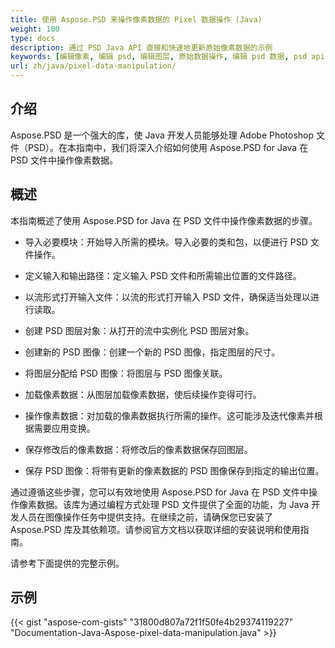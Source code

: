 ```yaml
---
title: 使用 Aspose.PSD 来操作像素数据的 Pixel 数据操作 (Java)
weight: 100
type: docs
description: 通过 PSD Java API 直接和快速地更新原始像素数据的示例
keywords: [编辑像素, 编辑 psd, 编辑图层, 原始数据操作, 编辑 psd 数据, psd api, java, 代码示例]
url: zh/java/pixel-data-manipulation/
---
```


## **介绍**
Aspose.PSD 是一个强大的库，使 Java 开发人员能够处理 Adobe Photoshop 文件（PSD）。在本指南中，我们将深入介绍如何使用 Aspose.PSD for Java 在 PSD 文件中操作像素数据。

## **概述**
本指南概述了使用 Aspose.PSD for Java 在 PSD 文件中操作像素数据的步骤。

- 导入必要模块：开始导入所需的模块。导入必要的类和包，以便进行 PSD 文件操作。

- 定义输入和输出路径：定义输入 PSD 文件和所需输出位置的文件路径。

- 以流形式打开输入文件：以流的形式打开输入 PSD 文件，确保适当处理以进行读取。

- 创建 PSD 图层对象：从打开的流中实例化 PSD 图层对象。

- 创建新的 PSD 图像：创建一个新的 PSD 图像，指定图层的尺寸。

- 将图层分配给 PSD 图像：将图层与 PSD 图像关联。

- 加载像素数据：从图层加载像素数据，使后续操作变得可行。

- 操作像素数据：对加载的像素数据执行所需的操作。这可能涉及迭代像素并根据需要应用变换。

- 保存修改后的像素数据：将修改后的像素数据保存回图层。

- 保存 PSD 图像：将带有更新的像素数据的 PSD 图像保存到指定的输出位置。

通过遵循这些步骤，您可以有效地使用 Aspose.PSD for Java 在 PSD 文件中操作像素数据。该库为通过编程方式处理 PSD 文件提供了全面的功能，为 Java 开发人员在图像操作任务中提供支持。在继续之前，请确保您已安装了 Aspose.PSD 库及其依赖项。请参阅官方文档以获取详细的安装说明和使用指南。

请参考下面提供的完整示例。

## **示例**
{{< gist "aspose-com-gists" "31800d807a72f1f50fe4b29374119227" "Documentation-Java-Aspose-pixel-data-manipulation.java" >}}
